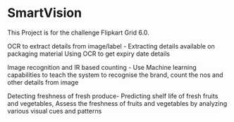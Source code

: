 # SmartVision
This Project is for the challenge Flipkart Grid 6.0.

OCR to extract details from image/label - Extracting details available on
packaging material
Using OCR to get expiry date details

Image recognition and IR based counting - Use Machine learning capabilities to teach the system to recognise the brand, count the nos and other details from image

Detecting freshness of fresh produce- Predicting shelf life of fresh fruits and
vegetables, Assess the freshness of fruits and vegetables by analyzing various visual cues and patterns
